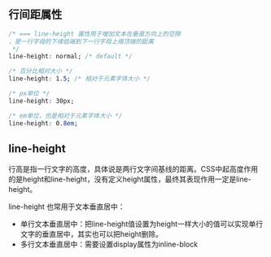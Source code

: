 
## 行间距属性
```css
/* === line-height 属性用于增加文本在垂直方向上的空隙
，是一行字母的下缘低端到下一行字母上缘顶端的距离
 */
line-height: normal; /* default */

/* 百分比相对大小 */
line-height: 1.5; /* 相对于元素字体大小 */

/* px单位 */
line-height: 30px;

/* em单位，也是相对于元素字体大小 */
line-height: 0.8em;
```

## line-height
行高是指一行文字的高度，具体说是两行文字间基线的距离。CSS中起高度作用的是height和line-height，没有定义height属性，最终其表现作用一定是line-height。

line-height 也常用于文本垂直居中：
* 单行文本垂直居中：把line-height值设置为height一样大小的值可以实现单行文字的垂直居中，其实也可以把height删除。
* 多行文本垂直居中：需要设置display属性为inline-block